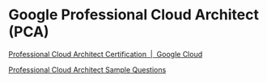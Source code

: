 # Google Professional Cloud Architect (PCA)

[Professional Cloud Architect Certification  |  Google Cloud](https://cloud.google.com/certification/cloud-architect)

[Professional Cloud Architect Sample Questions](https://docs.google.com/forms/d/e/1FAIpQLSf54f7FbtSJcXUY6-DUHfBG31jZ3pujgb8-a5io_9biJsNpqg/formResponse)
